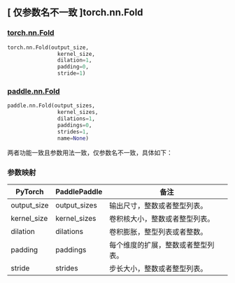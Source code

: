 ## [ 仅参数名不一致 ]torch.nn.Fold
### [torch.nn.Fold](https://pytorch.org/docs/stable/generated/torch.nn.Fold.html?highlight=nn+fold#torch.nn.Fold)

```python
torch.nn.Fold(output_size,
                kernel_size,
                dilation=1,
                padding=0,
                stride=1)
```

### [paddle.nn.Fold](https://www.paddlepaddle.org.cn/documentation/docs/zh/develop/api/paddle/nn/Fold_cn.html#fold)

```python
paddle.nn.Fold(output_sizes,
                kernel_sizes,
                dilations=1,
                paddings=0,
                strides=1,
                name=None)
```

两者功能一致且参数用法一致，仅参数名不一致，具体如下：
### 参数映射

| PyTorch       | PaddlePaddle | 备注                                                   |
| ------------- | ------------ | ------------------------------------------------------ |
| output_size   | output_sizes | 输出尺寸，整数或者整型列表。                   |
| kernel_size   | kernel_sizes | 卷积核大小，整数或者整型列表。                  |
| dilation      | dilations    | 卷积膨胀，整型列表或者整数。                   |
| padding       | paddings     | 每个维度的扩展，整数或者整型列表。              |
| stride        | strides      | 步长大小，整数或者整型列表。                   |
